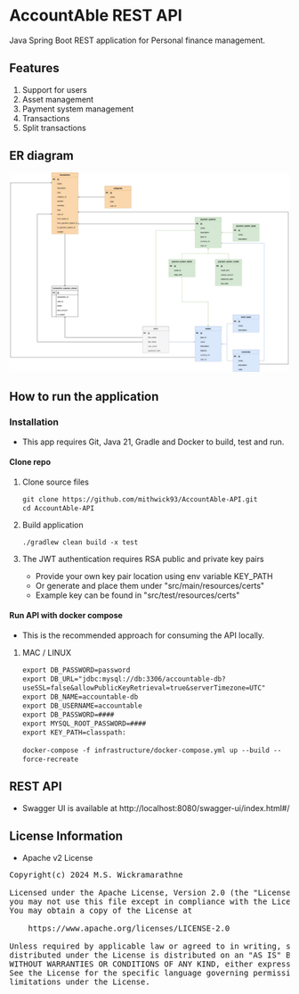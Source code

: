# AccountAble REST API

Java Spring Boot REST application for Personal finance management.

## Features

1. Support for users
2. Asset management
3. Payment system management
4. Transactions
5. Split transactions

## ER diagram

![](documentation/AccountAble.drawio.svg)

## How to run the application

### Installation

* This app requires Git, Java 21, Gradle and Docker to build, test and run.

#### Clone repo

1. Clone source files
    ```
    git clone https://github.com/mithwick93/AccountAble-API.git
    cd AccountAble-API
    ```

2. Build application
    ```
    ./gradlew clean build -x test
    ```

3. The JWT authentication requires RSA public and private key pairs
   * Provide your own key pair location using env variable KEY_PATH
   * Or generate and place them under "src/main/resources/certs"
   * Example key can be found in "src/test/resources/certs"

#### Run API with docker compose

* This is the recommended approach for consuming the API locally.

1. MAC / LINUX
    ```
    export DB_PASSWORD=password 
    export DB_URL="jdbc:mysql://db:3306/accountable-db?useSSL=false&allowPublicKeyRetrieval=true&serverTimezone=UTC"
    export DB_NAME=accountable-db
    export DB_USERNAME=accountable
    export DB_PASSWORD=####
    export MYSQL_ROOT_PASSWORD=####
    export KEY_PATH=classpath:
   
   docker-compose -f infrastructure/docker-compose.yml up --build --force-recreate
   ```

## REST API

* Swagger UI is available at http://localhost:8080/swagger-ui/index.html#/

## License Information

- Apache v2 License

<pre>
Copyright(c) 2024 M.S. Wickramarathne

Licensed under the Apache License, Version 2.0 (the "License");
you may not use this file except in compliance with the License.
You may obtain a copy of the License at

    https://www.apache.org/licenses/LICENSE-2.0

Unless required by applicable law or agreed to in writing, software
distributed under the License is distributed on an "AS IS" BASIS,
WITHOUT WARRANTIES OR CONDITIONS OF ANY KIND, either express or implied.
See the License for the specific language governing permissions and
limitations under the License.
</pre>